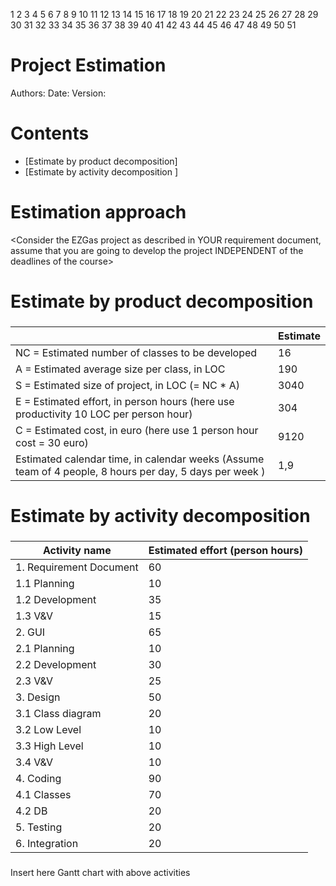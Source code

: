 1
2
3
4
5
6
7
8
9
10
11
12
13
14
15
16
17
18
19
20
21
22
23
24
25
26
27
28
29
30
31
32
33
34
35
36
37
38
39
40
41
42
43
44
45
46
47
48
49
50
51
# Project Estimation  
Authors:
Date:
Version:
# Contents
- [Estimate by product decomposition]
- [Estimate by activity decomposition ]
# Estimation approach
<Consider the EZGas  project as described in YOUR requirement document, assume that you are going to develop the project INDEPENDENT of the deadlines of the course>
# Estimate by product decomposition
### 
|             | Estimate                        |             
| ----------- | ------------------------------- |  
| NC =  Estimated number of classes to be developed   |16|             
|  A = Estimated average size per class, in LOC       |190| 
| S = Estimated size of project, in LOC (= NC * A) |3040|
| E = Estimated effort, in person hours (here use productivity 10 LOC per person hour)|304|   
| C = Estimated cost, in euro (here use 1 person hour cost = 30 euro) |9120| 
| Estimated calendar time, in calendar weeks (Assume team of 4 people, 8 hours per day, 5 days per week ) |1,9|               
# Estimate by activity decomposition
### 
|         Activity name    | Estimated effort (person hours)   |             
| ----------- | ------------------------------- | 
|1. Requirement Document|60|
|   1.1 Planning|10|
|   1.2 Development|35|
|   1.3 V&V|15|
|2. GUI|65|
|   2.1 Planning|10|
|   2.2 Development|30|
|   2.3 V&V|25|
|3. Design|50|
|   3.1 Class diagram|20|
|   3.2 Low Level|10|
|   3.3 High Level|10|
|   3.4 V&V|10|
|4. Coding|90|
|   4.1 Classes|70|
|   4.2 DB|20|
|5. Testing|20|
|6. Integration|20|

###
Insert here Gantt chart with above activities
